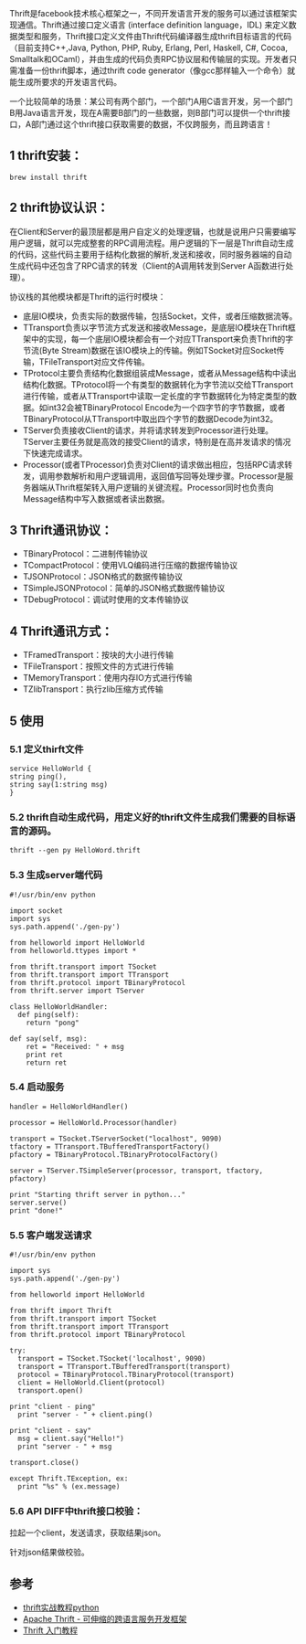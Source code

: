 Thrift是facebook技术核心框架之一，不同开发语言开发的服务可以通过该框架实现通信。Thrift通过接口定义语言 (interface definition language，IDL) 来定义数据类型和服务，Thrift接口定义文件由Thrift代码编译器生成thrift目标语言的代码（目前支持C++,Java, Python, PHP, Ruby, Erlang, Perl, Haskell, C#, Cocoa, Smalltalk和OCaml），并由生成的代码负责RPC协议层和传输层的实现。开发者只需准备一份thrift脚本，通过thrift code generator（像gcc那样输入一个命令）就能生成所要求的开发语言代码。

一个比较简单的场景：某公司有两个部门，一个部门A用C语言开发，另一个部门B用Java语言开发，现在A需要B部门的一些数据，则B部门可以提供一个thrift接口，A部门通过这个thrift接口获取需要的数据，不仅跨服务，而且跨语言！

## 1 thrift安装：

```
brew install thrift
```

## 2 thrift协议认识：

在Client和Server的最顶层都是用户自定义的处理逻辑，也就是说用户只需要编写用户逻辑，就可以完成整套的RPC调用流程。用户逻辑的下一层是Thrift自动生成的代码，这些代码主要用于结构化数据的解析,发送和接收，同时服务器端的自动生成代码中还包含了RPC请求的转发（Client的A调用转发到Server A函数进行处理）。

协议栈的其他模块都是Thrift的运行时模块：

- 底层IO模块，负责实际的数据传输，包括Socket，文件，或者压缩数据流等。
- TTransport负责以字节流方式发送和接收Message，是底层IO模块在Thrift框架中的实现，每一个底层IO模块都会有一个对应TTransport来负责Thrift的字节流(Byte Stream)数据在该IO模块上的传输。例如TSocket对应Socket传输，TFileTransport对应文件传输。
- TProtocol主要负责结构化数据组装成Message，或者从Message结构中读出结构化数据。TProtocol将一个有类型的数据转化为字节流以交给TTransport进行传输，或者从TTransport中读取一定长度的字节数据转化为特定类型的数据。如int32会被TBinaryProtocol Encode为一个四字节的字节数据，或者TBinaryProtocol从TTransport中取出四个字节的数据Decode为int32。
- TServer负责接收Client的请求，并将请求转发到Processor进行处理。TServer主要任务就是高效的接受Client的请求，特别是在高并发请求的情况下快速完成请求。
- Processor(或者TProcessor)负责对Client的请求做出相应，包括RPC请求转发，调用参数解析和用户逻辑调用，返回值写回等处理步骤。Processor是服务器端从Thrift框架转入用户逻辑的关键流程。Processor同时也负责向Message结构中写入数据或者读出数据。

## 3 Thrift通讯协议：

- TBinaryProtocol：二进制传输协议
- TCompactProtocol：使用VLQ编码进行压缩的数据传输协议
- TJSONProtocol：JSON格式的数据传输协议
- TSimpleJSONProtocol：简单的JSON格式数据传输协议
- TDebugProtocol：调试时使用的文本传输协议

## 4 Thrift通讯方式：

- TFramedTransport：按块的大小进行传输
- TFileTransport：按照文件的方式进行传输
- TMemoryTransport：使用内存IO方式进行传输
- TZlibTransport：执行zlib压缩方式传输

## 5 使用

### 5.1 定义thirft文件

```
service HelloWorld {
string ping(),
string say(1:string msg)
}
```

### 5.2 thrift自动生成代码，用定义好的thrift文件生成我们需要的目标语言的源码。

```
thrift --gen py HelloWord.thrift
```

### 5.3 生成server端代码

```
#!/usr/bin/env python

import socket
import sys
sys.path.append('./gen-py')

from helloworld import HelloWorld
from helloworld.ttypes import *

from thrift.transport import TSocket
from thrift.transport import TTransport
from thrift.protocol import TBinaryProtocol
from thrift.server import TServer

class HelloWorldHandler:
  def ping(self):
    return "pong"

def say(self, msg):
    ret = "Received: " + msg
    print ret
    return ret
```

### 5.4 启动服务

```
handler = HelloWorldHandler()

processor = HelloWorld.Processor(handler)

transport = TSocket.TServerSocket("localhost", 9090)
tfactory = TTransport.TBufferedTransportFactory()
pfactory = TBinaryProtocol.TBinaryProtocolFactory()

server = TServer.TSimpleServer(processor, transport, tfactory, pfactory)

print "Starting thrift server in python..."
server.serve()
print "done!"
```

### 5.5 客户端发送请求

```
#!/usr/bin/env python

import sys
sys.path.append('./gen-py')

from helloworld import HelloWorld

from thrift import Thrift
from thrift.transport import TSocket
from thrift.transport import TTransport
from thrift.protocol import TBinaryProtocol

try:
  transport = TSocket.TSocket('localhost', 9090)
  transport = TTransport.TBufferedTransport(transport)
  protocol = TBinaryProtocol.TBinaryProtocol(transport)
  client = HelloWorld.Client(protocol)
  transport.open()

print "client - ping"
  print "server - " + client.ping()

print "client - say"
  msg = client.say("Hello!")
  print "server - " + msg

transport.close()

except Thrift.TException, ex:
  print "%s" % (ex.message)
```

### 5.6 API DIFF中thrift接口校验：

拉起一个client，发送请求，获取结果json。

针对json结果做校验。

## 参考

- [thrift实战教程python](https://blog.csdn.net/John_xyz/article/details/79174288)
- [Apache Thrift - 可伸缩的跨语言服务开发框架](https://www.ibm.com/developerworks/cn/java/j-lo-apachethrift/index.html)
- [Thrift 入门教程](http://blog.jobbole.com/107828/)